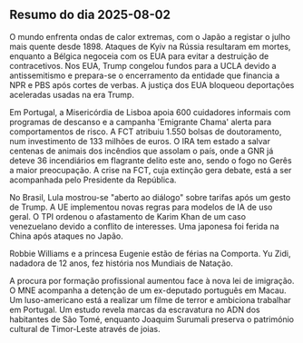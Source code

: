 ## Resumo do dia 2025-08-02

O mundo enfrenta ondas de calor extremas, com o Japão a registar o julho mais quente desde 1898. Ataques de Kyiv na Rússia resultaram em mortes, enquanto a Bélgica negoceia com os EUA para evitar a destruição de contracetivos. Nos EUA, Trump congelou fundos para a UCLA devido a antissemitismo e prepara-se o encerramento da entidade que financia a NPR e PBS após cortes de verbas. A justiça dos EUA bloqueou deportações aceleradas usadas na era Trump.

Em Portugal, a Misericórdia de Lisboa apoia 600 cuidadores informais com programas de descanso e a campanha 'Emigrante Chama' alerta para comportamentos de risco. A FCT atribuiu 1.550 bolsas de doutoramento, num investimento de 133 milhões de euros. O IRA tem estado a salvar centenas de animais dos incêndios que assolam o país, onde a GNR já deteve 36 incendiários em flagrante delito este ano, sendo o fogo no Gerês a maior preocupação. A crise na FCT, cuja extinção gera debate, está a ser acompanhada pelo Presidente da República.

No Brasil, Lula mostrou-se "aberto ao diálogo" sobre tarifas após um gesto de Trump. A UE implementou novas regras para modelos de IA de uso geral. O TPI ordenou o afastamento de Karim Khan de um caso venezuelano devido a conflito de interesses. Uma japonesa foi ferida na China após ataques no Japão.

Robbie Williams e a princesa Eugenie estão de férias na Comporta. Yu Zidi, nadadora de 12 anos, fez história nos Mundiais de Natação.

A procura por formação profissional aumentou face à nova lei de imigração. O MNE acompanha a detenção de um ex-deputado português em Macau. Um luso-americano está a realizar um filme de terror e ambiciona trabalhar em Portugal. Um estudo revela marcas da escravatura no ADN dos habitantes de São Tomé, enquanto Joaquim Surumali preserva o património cultural de Timor-Leste através de joias.